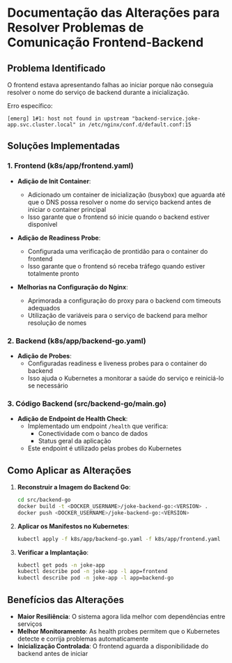 # Documentação das Alterações para Resolver Problemas de Comunicação Frontend-Backend

## Problema Identificado
O frontend estava apresentando falhas ao iniciar porque não conseguia resolver o nome do serviço de backend durante a inicialização.

Erro específico: 
```
[emerg] 1#1: host not found in upstream "backend-service.joke-app.svc.cluster.local" in /etc/nginx/conf.d/default.conf:15
```

## Soluções Implementadas

### 1. Frontend (k8s/app/frontend.yaml)

- **Adição de Init Container**:
  - Adicionado um container de inicialização (busybox) que aguarda até que o DNS possa resolver o nome do serviço backend antes de iniciar o container principal
  - Isso garante que o frontend só inicie quando o backend estiver disponível

- **Adição de Readiness Probe**:
  - Configurada uma verificação de prontidão para o container do frontend
  - Isso garante que o frontend só receba tráfego quando estiver totalmente pronto

- **Melhorias na Configuração do Nginx**:
  - Aprimorada a configuração do proxy para o backend com timeouts adequados
  - Utilização de variáveis para o serviço de backend para melhor resolução de nomes

### 2. Backend (k8s/app/backend-go.yaml)

- **Adição de Probes**:
  - Configuradas readiness e liveness probes para o container do backend
  - Isso ajuda o Kubernetes a monitorar a saúde do serviço e reiniciá-lo se necessário

### 3. Código Backend (src/backend-go/main.go)

- **Adição de Endpoint de Health Check**:
  - Implementado um endpoint `/health` que verifica:
    - Conectividade com o banco de dados
    - Status geral da aplicação
  - Este endpoint é utilizado pelas probes do Kubernetes

## Como Aplicar as Alterações

1. **Reconstruir a Imagem do Backend Go**:
   ```bash
   cd src/backend-go
   docker build -t <DOCKER_USERNAME>/joke-backend-go:<VERSION> .
   docker push <DOCKER_USERNAME>/joke-backend-go:<VERSION>
   ```

2. **Aplicar os Manifestos no Kubernetes**:
   ```bash
   kubectl apply -f k8s/app/backend-go.yaml -f k8s/app/frontend.yaml
   ```

3. **Verificar a Implantação**:
   ```bash
   kubectl get pods -n joke-app
   kubectl describe pod -n joke-app -l app=frontend
   kubectl describe pod -n joke-app -l app=backend-go
   ```

## Benefícios das Alterações

- **Maior Resiliência**: O sistema agora lida melhor com dependências entre serviços
- **Melhor Monitoramento**: As health probes permitem que o Kubernetes detecte e corrija problemas automaticamente
- **Inicialização Controlada**: O frontend aguarda a disponibilidade do backend antes de iniciar
